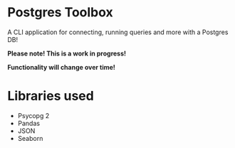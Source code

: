 # Postgres Toolbox
A CLI application for connecting, running queries and more with a Postgres DB!

__Please note! This is a work in progress!__

__Functionality will change over time!__

# Libraries used
- Psycopg 2
- Pandas
- JSON
- Seaborn